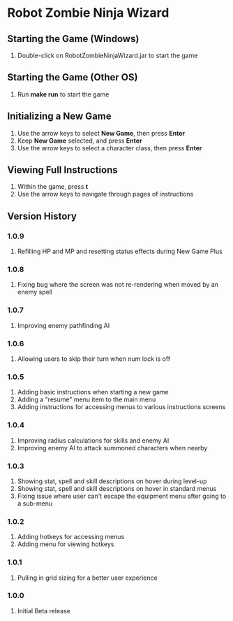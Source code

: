 # Robot Zombie Ninja Wizard

## Starting the Game (Windows)
1. Double-click on RobotZombieNinjaWizard.jar to start the game

## Starting the Game (Other OS)

1. Run **make run** to start the game

## Initializing a New Game

1. Use the arrow keys to select **New Game**, then press **Enter**
2. Keep **New Game** selected, and press **Enter**
3. Use the arrow keys to select a character class, then press **Enter**

## Viewing Full Instructions

1. Within the game, press **t**
2. Use the arrow keys to navigate through pages of instructions

## Version History

### 1.0.9
1. Refilling HP and MP and resetting status effects during New Game Plus

### 1.0.8
1. Fixing bug where the screen was not re-rendering when moved by an enemy spell

### 1.0.7
1. Improving enemy pathfinding AI

### 1.0.6
1. Allowing users to skip their turn when num lock is off

### 1.0.5
1. Adding basic instructions when starting a new game
2. Adding a "resume" menu item to the main menu
3. Adding instructions for accessing menus to various instructions screens

### 1.0.4
1. Improving radius calculations for skills and enemy AI
2. Improving enemy AI to attack summoned characters when nearby

### 1.0.3
1. Showing stat, spell and skill descriptions on hover during level-up
2. Showing stat, spell and skill descriptions on hover in standard menus
3. Fixing issue where user can't escape the equipment menu after going to a sub-menu

### 1.0.2
1. Adding hotkeys for accessing menus
2. Adding menu for viewing hotkeys

### 1.0.1
1. Pulling in grid sizing for a better user experience

### 1.0.0
1. Initial Beta release
